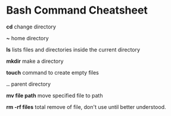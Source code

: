 # Bash Command Cheatsheet	



**cd** change directory

**~** home directory

**ls** lists files and directories inside the current directory

**mkdir** make a directory

**touch** command to create empty files

**..** parent directory

**mv file path** move specified file to path

**rm -rf files** total remove of file, don't use until better understood.